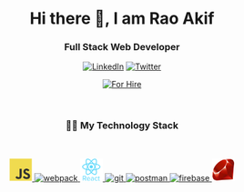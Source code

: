 <h1 align="center"> Hi there 👋, I am Rao Akif </h1>

<h3 align="center">  Full Stack Web Developer </h3>

<p align="center"> 
<a href="https://www.linkedin.com/in/RaoAkif/"><img alt="LinkedIn" src="https://img.shields.io/badge/RaoAkif-blue?style=flat-square&logo=Linkedin&logoColor=white&link=https://www.linkedin.com/in/RaoAkif/"></a>
<a href="https://twitter.com/RaoAkif"><img alt="Twitter" src="https://img.shields.io/badge/RaoAkif-1ca0f1?style=flat-square&logo=twitter&logoColor=white&link=https://twitter.com/RaoAkif"></a>
</p>
<p align="center"> <a href="#"><img alt="For Hire" src="https://img.shields.io/badge/-Searching for new challenges-1ca0f1?style=for-the-badge&color=c1c1c1"></a> </p>

<br>

<h3 align="center"> 👨‍💻 My Technology Stack </h3>
<br>

<p align="center" display="flex" align-items= "center">
<a href="https://developer.mozilla.org/en-US/docs/Web/JavaScript" target="_blank"> <img src="https://raw.githubusercontent.com/devicons/devicon/master/icons/javascript/javascript-original.svg" alt="javascript" width="40" height="40"/> </a>
<a href="https://webpack.js.org/" target="_blank"> <img src="https://www.vectorlogo.zone/logos/js_webpack/js_webpack-icon.svg" alt="webpack" width="40" height="40"/> </a>
<a href="https://reactjs.org/" target="_blank"> <img src="https://raw.githubusercontent.com/devicons/devicon/master/icons/react/react-original-wordmark.svg" alt="react" width="40" height="40"/> </a>
<a href="https://git-scm.com/" target="_blank"> <img src="https://www.vectorlogo.zone/logos/git-scm/git-scm-icon.svg" alt="git" width="40" height="40"/> </a>
<a href="https://www.postman.com/" target="_blank"> <img src="https://www.vectorlogo.zone/logos/getpostman/getpostman-icon.svg" alt="postman" width="40" height="40"/> </a>
 <a href="https://firebase.google.com/" target="_blank"> <img src="https://www.vectorlogo.zone/logos/firebase/firebase-icon.svg" alt="firebase" width="40" height="40"/> </a>
<a href="https://firebase.google.com/" target="_blank"><img src="https://raw.githubusercontent.com/devicons/devicon/master/icons/ruby/ruby-original.svg" alt="ruby" width="40" height="40"/> </a>  </a> 
</p>
</br>

